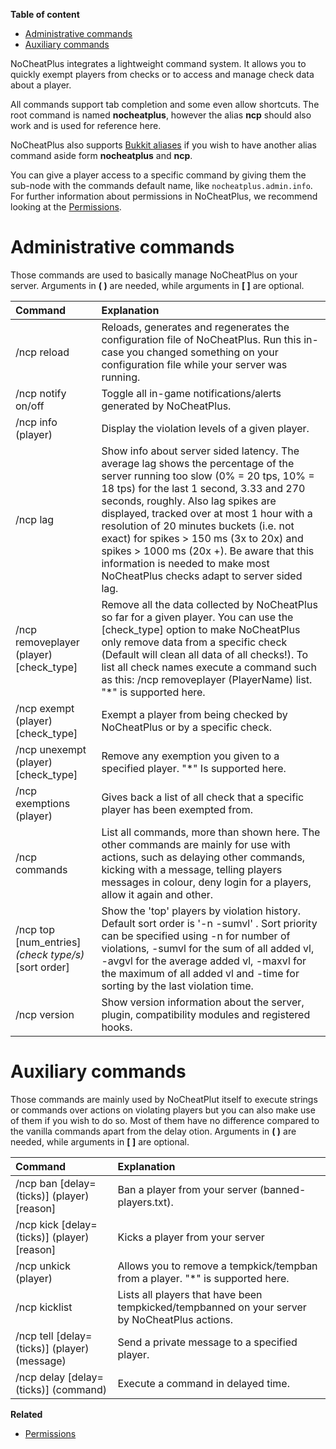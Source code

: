 **Table of content**
* [Administrative commands](Commands#administrative-commands)
* [Auxiliary commands](Commands#auxiliary-commands)

NoCheatPlus integrates a lightweight command system. It allows you to quickly exempt players from checks or to access and manage check data about a player. 

All commands support tab completion and some even allow shortcuts. The root command is named **nocheatplus**, however the alias **ncp** should also work and is used for reference here.

NoCheatPlus also supports [Bukkit aliases](http://wiki.bukkit.org/Bukkit.yml#aliases) if you wish to have another alias command aside form **nocheatplus** and **ncp**.

You can give a player access to a specific command by giving them the sub-node with the commands default name, like `nocheatplus.admin.info`.
For further information about permissions in NoCheatPlus, we recommend looking at the [Permissions](https://github.com/MyPictures/NoCheatPlus/wiki/Permissions#commands).

# Administrative commands
Those commands are used to basically manage NoCheatPlus on your server. Arguments in **( )** are needed, while arguments in **[ ]** are optional.

| Command                 | Explanation |
| :---------------------- | :---------- |
|/ncp reload| Reloads, generates and regenerates the configuration file of NoCheatPlus. Run this in-case you changed something on your configuration file while your server was running.|
|/ncp notify on/off| Toggle all in-game notifications/alerts generated by NoCheatPlus.|
|/ncp info (player)| Display the violation levels of a given player.|
|/ncp lag| Show info about server sided latency. The average lag shows the percentage of the server running too slow (0% = 20 tps, 10% = 18 tps) for the last 1 second, 3.33 and 270 seconds, roughly. Also lag spikes are displayed, tracked over at most 1 hour with a resolution of 20 minutes buckets (i.e. not exact) for spikes > 150 ms (3x to 20x) and spikes > 1000 ms (20x +). Be aware that this information is needed to make most NoCheatPlus checks adapt to server sided lag.|
|/ncp removeplayer (player) [check_type]| Remove all the data collected by NoCheatPlus so far for a given player. You can use the [check_type] option to make NoCheatPlus only remove data from a specific check (Default will clean all data of all checks!). To list all check names execute a command such as this: /ncp removeplayer (PlayerName) list. "*" is supported here.
|/ncp exempt (player) [check_type]| Exempt a player from being checked by NoCheatPlus or by a specific check.|
|/ncp unexempt (player) [check_type]| Remove any exemption you given to a specified player. "*" Is supported here.|
|/ncp exemptions (player)| Gives back a list of all check that a specific player has been exempted from.|
|/ncp commands| List all commands, more than shown here. The other commands are mainly for use with actions, such as delaying other commands, kicking with a message, telling players messages in colour, deny login for a players, allow it again and other.|
|/ncp top [num_entries] _(check type/s)_ [sort order] | Show the 'top' players by violation history. Default sort order is '-n -sumvl' . Sort priority can be specified using -n for number of violations, -sumvl for the sum of all added vl, -avgvl for the average added vl, -maxvl for the maximum of all added vl and -time for sorting by the last violation time. |
|/ncp version| Show version information about the server, plugin, compatibility modules and registered hooks.|

# Auxiliary commands
Those commands are mainly used by NoCheatPlut itself to execute strings or commands over actions on violating players but you can also make use of them if you wish to do so. Most of them have no difference compared to the vanilla commands apart from the delay otion.
Arguments in **( )** are needed, while arguments in **[ ]** are optional.

| Command                 | Explanation |
| :---------------------- | :---------- |
|/ncp ban \[delay=(ticks)] (player) [reason]|Ban a player from your server (banned-players.txt).|
|/ncp kick \[delay=(ticks)] (player) [reason]|Kicks a player from your server|
|/ncp unkick (player)|Allows you to remove a tempkick/tempban from a player. "*" is supported here.|
|/ncp kicklist|Lists all players that have been tempkicked/tempbanned on your server by NoCheatPlus actions.|
|/ncp tell \[delay=(ticks)] (player) (message)|Send a private message to a specified player.|
|/ncp delay \[delay=(ticks)] (command)|Execute a command in delayed time.|

**Related**
* [Permissions](Permissions)
